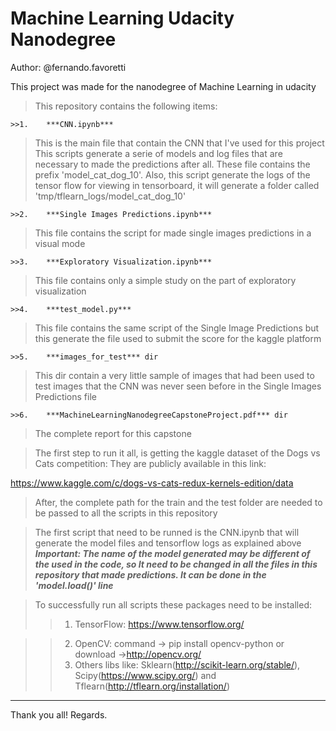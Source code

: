 # Machine Learning Udacity Nanodegree
Author: @fernando.favoretti

This project was made for the nanodegree of Machine Learning in udacity

> This repository contains the following items:


    >>1.    ***CNN.ipynb***
    
    
> This is the main file that contain the CNN that I've used for this project
> This scripts generate a serie of models and log files that are necessary to made the predictions after all. These file contains the prefix 'model_cat_dog_10'.
> Also, this script generate the logs of the tensor flow for viewing in tensorboard, it will generate a folder called 'tmp/tflearn_logs/model_cat_dog_10'


    >>2.    ***Single Images Predictions.ipynb***
    
    
> This file contains the script for made single images predictions in a visual mode


    >>3.    ***Exploratory Visualization.ipynb***
    
    
> This file contains only a simple study on the part of exploratory visualization 


    >>4.    ***test_model.py***
    
    
> This file contains the same script of the Single Image Predictions but this generate the file used to submit the score for the kaggle platform


    >>5.    ***images_for_test*** dir
    
    
> This dir contain a very little sample of images that had been used to test images that the CNN was never seen before in the Single Images Predictions file


    >>6.    ***MachineLearningNanodegreeCapstoneProject.pdf*** dir
    
    
> The complete report for this capstone
 
 
 > The first step to run it all, is getting the kaggle dataset of the Dogs vs Cats competition:
 > They are publicly available in this link:
 
 https://www.kaggle.com/c/dogs-vs-cats-redux-kernels-edition/data
 
 
 >After, the complete path for the train and the test folder are needed to be passed to all the scripts in this repository
 
 > The first script that need to be runned is the CNN.ipynb that will generate the model files and tensorflow logs as explained above
 ***Important: The name of the model generated may be different of the used in the code, so It need to be changed in all the files in this repository that made predictions. It can be done in the 'model.load()' line***

> To successfully run all scripts these packages need to be installed:
>>1. TensorFlow: https://www.tensorflow.org/

>>2. OpenCV:
command -> pip install opencv-python
or download ->http://opencv.org/
>>3. Others libs like:
Sklearn(http://scikit-learn.org/stable/),
Scipy(https://www.scipy.org/) and
Tflearn(http://tflearn.org/installation/)
---
Thank you all!
Regards.
        

